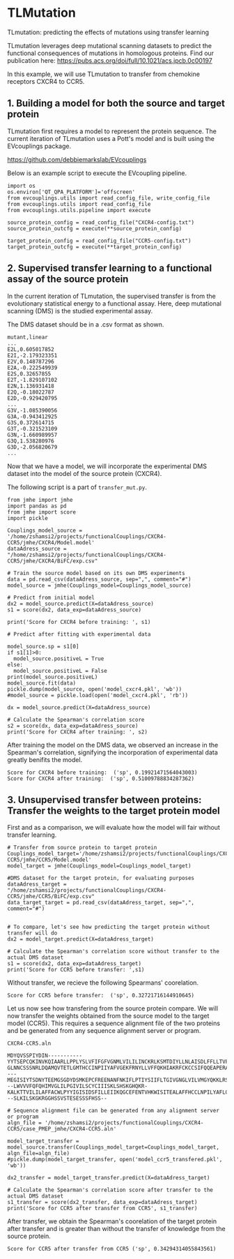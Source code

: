 # TLMutation

TLmutation: predicting the effects of mutations using transfer learning

TLmutation leverages deep mutational scanning datasets to predict the functional consequences of mutations in homologous proteins. Find our publication here: https://pubs.acs.org/doi/full/10.1021/acs.jpcb.0c00197

In this example, we will use TLmutation to transfer from chemokine receptors CXCR4 to CCR5.

## 1. Building a model for both the source and target protein
TLmutation first requires a model to represent the protein sequence. The current iteration of TLmutation uses a Pott's model and is built using the EVcouplings package.

https://github.com/debbiemarkslab/EVcouplings

Below is an example script to execute the EVcoupling pipeline.
```
import os
os.environ['QT_QPA_PLATFORM']='offscreen' 
from evcouplings.utils import read_config_file, write_config_file
from evcouplings.utils import read_config_file
from evcouplings.utils.pipeline import execute

source_protein_config = read_config_file("CXCR4-config.txt")
source_protein_outcfg = execute(**source_protein_config)

target_protein_config = read_config_file("CCR5-config.txt")
target_protein_outcfg = execute(**target_protein_config)
```


## 2. Supervised transfer learning to a functional assay of the source protein
In the current iteration of TLmutation, the supervised transfer is from the evolutionary statistical energy to a functional assay. Here, deep mutational scanning (DMS) is the studied experimental assay.

The DMS dataset should be in a .csv format as shown.

```
mutant,linear
...
E2L,0.605017852
E2I,-2.179323351
E2V,0.148787296
E2A,-0.222549939
E2S,0.32657855
E2T,-1.829107102
E2N,1.136931418
E2Q,-0.18022787
E2D,-0.929420795
...
G3V,-1.085390056
G3A,-0.943412925
G3S,0.372614715
G3T,-0.321523109
G3N,-1.660989957
G3Q,1.538280976
G3D,-2.056820679
...

```

Now that we have a model, we will incorporate the experimental DMS dataset into the model of the source protein (CXCR4).

The following script is a part of ``transfer_mut.py``. 
```
from jmhe import jmhe 
import pandas as pd
from jmhe import score
import pickle

Couplings_model_source = '/home/zshamsi2/projects/functionalCouplings/CXCR4-CCR5/jmhe/CXCR4/Model.model'
dataAdress_source = "/home/zshamsi2/projects/functionalCouplings/CXCR4-CCR5/jmhe/CXCR4/BiFC/exp.csv"

# Train the source model based on its own DMS experiments
data = pd.read_csv(dataAdress_source, sep=",", comment="#")
model_source = jmhe(Couplings_model=Couplings_model_source)

# Predict from initial model
dx2 = model_source.predict(X=dataAdress_source)
s1 = score(dx2, data_exp=dataAdress_source)

print('Score for CXCR4 before training: ', s1)

# Predict after fitting with experimental data

model_source.sp = s1[0]
if s1[1]>0:
  model_source.positiveL = True
else:
  model_source.positiveL = False
print(model_source.positiveL)
model_source.fit(data)
pickle.dump(model_source, open('model_cxcr4.pkl', 'wb'))
#model_source = pickle.load(open('model_cxcr4.pkl', 'rb'))

dx = model_source.predict(X=dataAdress_source)

# Calculate the Spearman's correlation score
s2 = score(dx, data_exp=dataAdress_source)
print('Score for CXCR4 after training: ', s2)
```

After training the model on the DMS data, we observed an increase in the Spearman's correlation, signifying the incorporation of experimental data greatly benifits the model.

```
Score for CXCR4 before training:  ('sp', 0.19921471564043003)
Score for CXCR4 after training:  ('sp', 0.51009788834287362)
```


## 3. Unsupervised transfer between proteins: Transfer the weights to the target protein model

First and as a comparison, we will evaluate how the model will fair without transfer learning.

```
# Transfer from source protein to target protein 
Couplings_model_target='/home/zshamsi2/projects/functionalCouplings/CXCR4-CCR5/jmhe/CCR5/Model.model'
model_target = jmhe(Couplings_model=Couplings_model_target)

#DMS dataset for the target protein, for evaluating purposes
dataAdress_target = "/home/zshamsi2/projects/functionalCouplings/CXCR4-CCR5/jmhe/CCR5/BiFC/exp.csv"
data_target_target = pd.read_csv(dataAdress_target, sep=",", comment="#")


# To compare, let's see how predicting the target protein without transfer will do
dx2 = model_target.predict(X=dataAdress_target)

# Calculate the Spearman's correlation score without transfer to the actual DMS dataset
s1 = score(dx2, data_exp=dataAdress_target)
print('Score for CCR5 before transfer: ',s1)
```

Without transfer, we recieve the following Spearmans' coorelation.
```
Score for CCR5 before transfer:  ('sp', 0.32721716144910645)
```


Let us now see how transfering from the source protein compare. We will now transfer the weights obtained from the source model to the target model (CCR5). This requires a sequence alignment file of the two proteins and be generated from any sequence alignment server or program.

``CXCR4-CCR5.aln``
```
MDYQVSSPIYDIN-----------YYTSEPCQKINVKQIAARLLPPLYSLVFIFGFVGNMLVILILINCKRLKSMTDIYLLNLAISDLFFLLTVPFWAHYAAAQWDFGNTMCQLLTGLYFIGFFSGIFFIILLTIDRYLAVVHAVFALKARTVTFGVVTSVITWVVAVFASLPGIIFTRSQKEGLHYTCSSHFPYSQYQFWKNFQTLKIVILGLVLPLLVMVICYSGILKTLLRCRNEKKRHRAVRLIFTIMIVYFLFWAPYNIVLLLNTFQEFF-GLNNCSSSNRLDQAMQVTETLGMTHCCINPIIYAFVGEKFRNYLLVFFQKHIAKRFCKCCSIFQQEAPERASSVYTRSTGEQEISVGL
---MEGISIYTSDNYTEEMGSGDYDSMKEPCFREENANFNKIFLPTIYSIIFLTGIVGNGLVILVMGYQKKLRSMTDKYRLHLSVADLLFVITLPFWAVDAVANWYFGNFLCKAVHVIYTVNLYSSVLILAFISLDRYLAIVHATNSQRPRKLLAEKVVYVGVWIPALLLTIPDFIFANVSEADDRYICDRFYPND---LWVVVFQFQHIMVGLILPGIVILSCYCIIISKLSHSKGHQKR-KALKTTVILILAFFACWLPYYIGISIDSFILLEIIKQGCEFENTVHKWISITEALAFFHCCLNPILYAFLGAKFKTSAQHALTSVSRGS---SLKILSKGKRGGHSSVSTESESSSFHSS--
``` 


```
# Sequence alignment file can be generated from any alignment server or program 
algn_file = '/home/zshamsi2/projects/functionalCouplings/CXCR4-CCR5/case_PMEP_jmhe/CXCR4-CCR5.aln'

model_target_transfer = model_source.transfer(Couplings_model_target=Couplings_model_target, algn_file=algn_file)
#pickle.dump(model_target_transfer, open('model_ccr5_transfered.pkl', 'wb'))

dx2_transfer = model_target_transfer.predict(X=dataAdress_target)

# Calculate the Spearman's correlation score after transfer to the actual DMS dataset
s1_transfer = score(dx2_transfer, data_exp=dataAdress_target)
print('Score for CCR5 after transfer from CCR5', s1_transfer)
```

After transfer, we obtain the Spearman's coorelation of the target protein after transfer and is greater than without the transfer of knowledge from the source protein.

```
Score for CCR5 after transfer from CCR5 ('sp', 0.34294314055843561)
```


